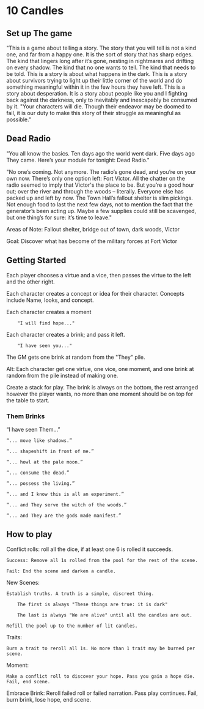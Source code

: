 # 10 Candles

## Set up The game
"This is a game about telling a story. The story that you will
tell is not a kind one, and far from a happy one. It is the
sort of story that has sharp edges. The kind that lingers
long after it’s gone, nesting in nightmares and drifting on
every shadow. The kind that no one wants to tell. The kind
that needs to be told.
This is a story is about what happens in the dark. This is a
story about survivors trying to light up their little corner
of the world and do something meaningful within it in the
few hours they have left. This is a story about desperation.
It is a story about people like you and I fighting back
against the darkness, only to inevitably and inescapably be
consumed by it.
"Your characters will die. Though their
endeavor may be doomed to fail, it is our duty to make
this story of their struggle as meaningful as possible."


## Dead Radio

"You all know the basics. Ten days ago the
world went dark. Five days ago They came. Here’s
your module for tonight: Dead Radio."

"No one’s coming. Not anymore. The radio’s gone dead,
and you’re on your own now. There’s only one option left:
Fort Victor. All the chatter on the radio seemed to imply
that Victor's the place to be. But you’re a good hour out;
over the river and through the woods – literally. Everyone
else has packed up and left by now.
The Town Hall’s fallout shelter is slim pickings. Not
enough food to last the next few days, not to mention
the fact that the generator’s been acting up. Maybe a few
supplies could still be scavenged, but one thing’s for sure:
it’s time to leave."

Areas of Note: Fallout shelter, bridge out of town, dark woods, Victor

Goal: Discover what has become of the military forces at Fort Victor

## Getting Started


Each player chooses a virtue and a vice, then passes the virtue to the left and the other right.

Each character creates a concept or idea for their character. Concepts include Name, looks, and concept.

Each character creates a moment

        "I will find hope..."

Each character creates a brink; and pass it left.

        "I have seen you..."

The GM gets one brink at random from the "They" pile.

Alt: Each character get one virtue, one vice, one moment, and one brink at random from the pile instead of making one.

Create a stack for play. The brink is always on the bottom, the rest arranged however the player wants, no more than one moment should be on top for the table to start.

### Them Brinks

“I have seen Them...”

    “... move like shadows.”

    “... shapeshift in front of me.”

    “... howl at the pale moon.”

    “... consume the dead.”

    “... possess the living.”

    “... and I know this is all an experiment.”

    “... and They serve the witch of the woods.”

    “... and They are the gods made manifest.”

## How to play
Conflict rolls: roll all the dice, if at least one 6 is rolled it succeeds.

    Success: Remove all 1s rolled from the pool for the rest of the scene.

    Fail: End the scene and darken a candle.
New Scenes: 

    Establish truths. A truth is a simple, discreet thing.

        The first is always "These things are true: it is dark"

        The last is always "We are alive" until all the candles are out.

    Refill the pool up to the number of lit candles.

Traits:

    Burn a trait to reroll all 1s. No more than 1 trait may be burned per scene.

Moment:

    Make a conflict roll to discover your hope. Pass you gain a hope die. Fail, end scene.

Embrace Brink: Reroll failed roll or failed narration. Pass play continues. Fail, burn brink, lose hope, end scene.